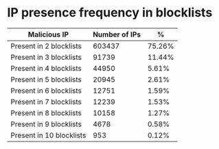 # IP presence frequency in blocklists
| Malicious IP | Number of IPs | % |
|----|----|----|
| Present in 2 blocklists | 603437 | 75.26% |
| Present in 3 blocklists | 91739 | 11.44% |
| Present in 4 blocklists | 44950 | 5.61% |
| Present in 5 blocklists | 20945 | 2.61% |
| Present in 6 blocklists | 12751 | 1.59% |
| Present in 7 blocklists | 12239 | 1.53% |
| Present in 8 blocklists | 10158 | 1.27% |
| Present in 9 blocklists | 4678 | 0.58% |
| Present in 10 blocklists | 953 | 0.12% |
